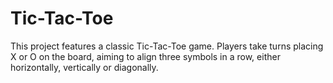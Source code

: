 # Tic-Tac-Toe
This project features a classic Tic-Tac-Toe game.
Players take turns placing X or O on the board, aiming to align three symbols in a row, either horizontally, vertically or diagonally.
